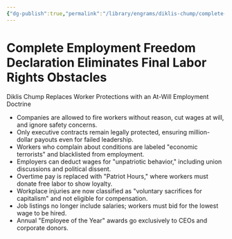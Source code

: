 ```yaml
---
{"dg-publish":true,"permalink":"/library/engrams/diklis-chump/complete-employment-freedom-declaration-eliminates-final-labor-rights-obstacles/","tags":["DC/Labor"]}
---
```


# Complete Employment Freedom Declaration Eliminates Final Labor Rights Obstacles
Diklis Chump Replaces Worker Protections with an At-Will Employment Doctrine
- Companies are allowed to fire workers without reason, cut wages at will, and ignore safety concerns.  
- Only executive contracts remain legally protected, ensuring million-dollar payouts even for failed leadership.  
- Workers who complain about conditions are labeled "economic terrorists" and blacklisted from employment.  
- Employers can deduct wages for "unpatriotic behavior," including union discussions and political dissent.  
- Overtime pay is replaced with "Patriot Hours," where workers must donate free labor to show loyalty.  
- Workplace injuries are now classified as "voluntary sacrifices for capitalism" and not eligible for compensation.  
- Job listings no longer include salaries; workers must bid for the lowest wage to be hired.  
- Annual "Employee of the Year" awards go exclusively to CEOs and corporate donors.
